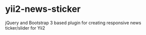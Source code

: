# yii2-news-sticker
jQuery and Bootstrap 3 based plugin for creating responsive news ticker/slider for Yii2
